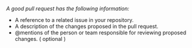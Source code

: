 
*A good pull request has the following information:*
- A reference to a related issue in your repository.
- A description of the changes proposed in the pull request.
- @mentions of the person or team responsible for reviewing proposed changes. ( optional ) 
